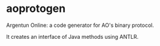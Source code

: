 # aoprotogen

Argentun Online: a code generator for AO's binary protocol.

It creates an interface of Java methods using ANTLR.

